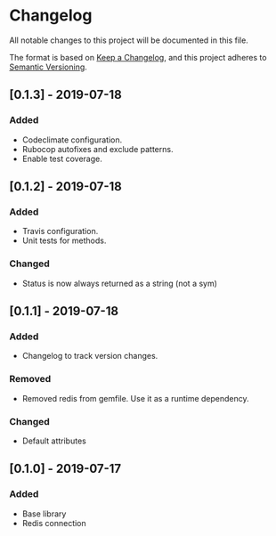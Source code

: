 # Changelog
All notable changes to this project will be documented in this file.

The format is based on [Keep a Changelog](https://keepachangelog.com/en/1.0.0/),
and this project adheres to [Semantic Versioning](https://semver.org/spec/v2.0.0.html).

## [0.1.3] - 2019-07-18

### Added
  - Codeclimate configuration.
  - Rubocop autofixes and exclude patterns.
  - Enable test coverage.


## [0.1.2] - 2019-07-18

### Added
  - Travis configuration.
  - Unit tests for methods.

### Changed
  - Status is now always returned as a string (not a sym)

## [0.1.1] - 2019-07-18

### Added
  - Changelog to track version changes.

### Removed
  - Removed redis from gemfile. Use it as a runtime dependency.

### Changed
  - Default attributes


## [0.1.0] - 2019-07-17

### Added
  - Base library
  - Redis connection
